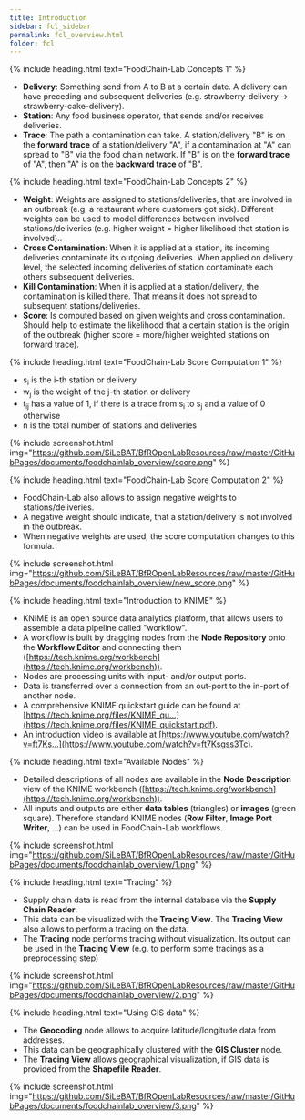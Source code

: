 ```yaml
---
title: Introduction
sidebar: fcl_sidebar
permalink: fcl_overview.html
folder: fcl
---
```


{% include heading.html text="FoodChain-Lab Concepts 1" %}

 * **Delivery**: Something send from A to B at a certain date. A delivery can have preceding and subsequent deliveries (e.g. strawberry-delivery -> strawberry-cake-delivery).
 * **Station**: Any food business operator, that sends and/or receives deliveries.
 * **Trace**: The path a contamination can take. A station/delivery "B" is on the **forward trace** of a station/delivery "A", if a contamination at "A" can spread to "B" via the food chain network. If "B" is on the **forward trace** of "A", then "A" is on the **backward trace** of "B".

{% include heading.html text="FoodChain-Lab Concepts 2" %}

 * **Weight**: Weights are assigned to stations/deliveries, that are involved in an outbreak (e.g. a restaurant where customers got sick). Different weights can be used to model differences between involved stations/deliveries (e.g. higher weight = higher likelihood that station is involved)..
 * **Cross Contamination**: When it is applied at a station, its incoming deliveries contaminate its outgoing deliveries. When applied on delivery level, the selected incoming deliveries of station contaminate each others subsequent deliveries.
 * **Kill Contamination**: When it is applied at a station/delivery, the contamination is killed there. That means it does not spread to subsequent stations/deliveries.
 * **Score**: Is computed based on given weights and cross contamination. Should help to estimate the likelihood that a certain station is the origin of the outbreak (higher score = more/higher weighted stations on forward trace).

{% include heading.html text="FoodChain-Lab Score Computation 1" %}

 * s<sub>i</sub> is the i-th station or delivery
 * w<sub>j</sub> is the weight of the j-th station or delivery
 * t<sub>ij</sub> has a value of 1, if there is a trace from s<sub>i</sub> to s<sub>j</sub> and a value of 0 otherwise
 * n is the total number of stations and deliveries

{% include screenshot.html img="https://github.com/SiLeBAT/BfROpenLabResources/raw/master/GitHubPages/documents/foodchainlab_overview/score.png" %}

{% include heading.html text="FoodChain-Lab Score Computation 2" %}

 * FoodChain-Lab also allows to assign negative weights to stations/deliveries.
 * A negative weight should indicate, that a station/delivery is not involved in the outbreak.
 * When negative weights are used, the score computation changes to this formula.

{% include screenshot.html img="https://github.com/SiLeBAT/BfROpenLabResources/raw/master/GitHubPages/documents/foodchainlab_overview/new_score.png" %}

{% include heading.html text="Introduction to KNIME" %}

 * KNIME is an open source data analytics platform, that allows users to assemble a data pipeline called "workflow".
 * A workflow is built by dragging nodes from the **Node Repository** onto the **Workflow Editor** and connecting them ([https://tech.knime.org/workbench](https://tech.knime.org/workbench)).
 * Nodes are processing units with input- and/or output ports.
 * Data is transferred over a connection from an out-port to the in-port of another node.
 * A comprehensive KNIME quickstart guide can be found at [https://tech.knime.org/files/KNIME_qu...](https://tech.knime.org/files/KNIME_quickstart.pdf).
 * An introduction video is available at [https://www.youtube.com/watch?v=ft7Ks...](https://www.youtube.com/watch?v=ft7Ksgss3Tc).

{% include heading.html text="Available Nodes" %}

 * Detailed descriptions of all nodes are available in the **Node Description** view of the KNIME workbench ([https://tech.knime.org/workbench](https://tech.knime.org/workbench)).
 * All inputs and outputs are either **data tables** (triangles) or **images** (green square). Therefore standard KNIME nodes (**Row Filter**, **Image Port Writer**, ...) can be used in FoodChain-Lab workflows.

{% include screenshot.html img="https://github.com/SiLeBAT/BfROpenLabResources/raw/master/GitHubPages/documents/foodchainlab_overview/1.png" %}

{% include heading.html text="Tracing" %}

 * Supply chain data is read from the internal database via the **Supply Chain Reader**.
 * This data can be visualized with the **Tracing View**. The **Tracing View** also allows to perform a tracing on the data.
 * The **Tracing** node performs tracing without visualization. Its output can be used in the **Tracing View** (e.g. to perform some tracings as a preprocessing step)

{% include screenshot.html img="https://github.com/SiLeBAT/BfROpenLabResources/raw/master/GitHubPages/documents/foodchainlab_overview/2.png" %}

{% include heading.html text="Using GIS data" %}

 * The **Geocoding** node allows to acquire latitude/longitude data from addresses.
 * This data can be geographically clustered with the **GIS Cluster** node.
 * The **Tracing View** allows geographical visualization, if GIS data is provided from the **Shapefile Reader**.

{% include screenshot.html img="https://github.com/SiLeBAT/BfROpenLabResources/raw/master/GitHubPages/documents/foodchainlab_overview/3.png" %}

